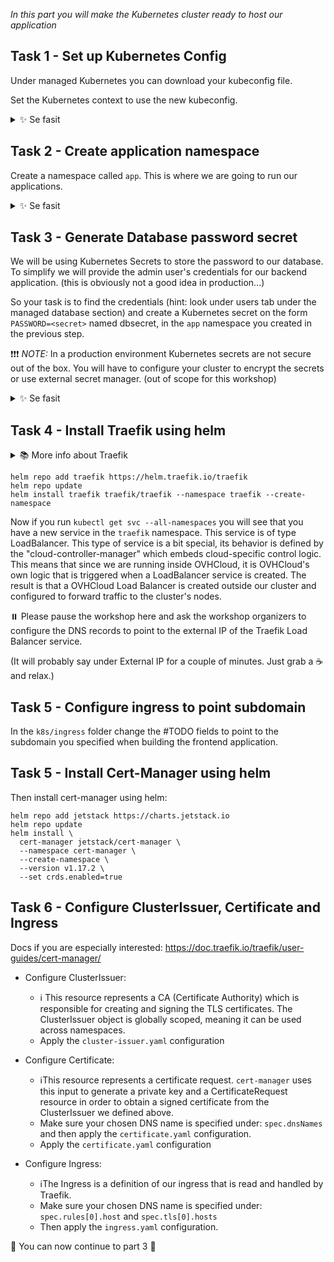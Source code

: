 *In this part you will make the Kubernetes cluster ready to host our application*

## Task 1 - Set up Kubernetes Config

Under managed Kubernetes you can download your kubeconfig file. 

Set the Kubernetes context to use the new kubeconfig.

<details>
  <summary>✨ Se fasit</summary>

To use it you can run: `export KUBECONFIG=<path to kubeconfig file>`

NOTE: This config will only be applied to the current terminal session!

</details>

## Task 2 - Create application namespace

Create a namespace called `app`. This is where we are going to run our applications.

<details>
  <summary>✨ Se fasit</summary>

```bash
kubectl create namespace app
```

</details>

## Task 3 - Generate Database password secret

We will be using Kubernetes Secrets to store the password to our database. To simplify we will provide the admin user's credentials for our backend application. (this is obviously not a good idea in production...)

So your task is to find the credentials (hint: look under users tab under the managed database section) and create a Kubernetes secret on the form `PASSWORD=<secret>` named dbsecret, in the `app` namespace you created in the previous step.

❗❗❗️ _NOTE:_ In a production environment Kubernetes secrets are not secure out of the box. You will have to configure your cluster to encrypt the secrets or use external secret manager. (out of scope for this workshop)


<details>
  <summary>✨ Se fasit</summary>

```bash
kubectl create secret generic dbsecret --from-literal=PASSWORD=<secret> --namespace=app
```

</details>

## Task 4 - Install Traefik using helm 

<details>
  <summary>📚 More info about Traefik</summary>

> Traefik is an open-source reverse proxy which will be responsible for routing traffic to our Kubernetes services. It will also be responsible for terminating TLS sessions, so it will forward traffic as an HTTP request to our services. Traefik integrates well with Kubernetes and will read our `ingress.yaml` and configure itself accordingly. It also integrates with `cert-manager` which is a certificate management controller.

</details>


```shell
helm repo add traefik https://helm.traefik.io/traefik
helm repo update
helm install traefik traefik/traefik --namespace traefik --create-namespace
```

Now if you run `kubectl get svc --all-namespaces` you will see that you have a new service in the `traefik` namespace. This service is of type LoadBalancer. This type of service is a bit special, its behavior is defined by the "cloud-controller-manager" which embeds cloud-specific control logic. This means that since we are running inside OVHCloud, it is OVHCloud's own logic that is triggered when a LoadBalancer service is created. The result is that a OVHCloud Load Balancer is created outside our cluster and configured to forward traffic to the cluster's nodes.

⏸️ Please pause the workshop here and ask the workshop organizers to configure the DNS records to point to the external IP of the Traefik Load Balancer service.

(It will probably say <pending> under External IP for a couple of minutes. Just grab a ☕️ and relax.)

## Task 5 - Configure ingress to point subdomain

In the `k8s/ingress` folder change the #TODO fields to point to the subdomain you specified when building the frontend application.

## Task 5 - Install Cert-Manager using helm 

Then install cert-manager using helm:

```shell
helm repo add jetstack https://charts.jetstack.io
helm repo update
helm install \
  cert-manager jetstack/cert-manager \
  --namespace cert-manager \
  --create-namespace \
  --version v1.17.2 \
  --set crds.enabled=true
```

## Task 6 - Configure ClusterIssuer, Certificate and Ingress

Docs if you are especially interested: https://doc.traefik.io/traefik/user-guides/cert-manager/

- Configure ClusterIssuer:
    - ℹ️ This resource represents a CA (Certificate Authority) which is responsible for creating and signing the TLS certificates. The ClusterIssuer object is globally scoped, meaning it can be used across namespaces.
    - Apply the `cluster-issuer.yaml` configuration

- Configure Certificate:
    - ℹ️This resource represents a certificate request. `cert-manager` uses this input to generate a private key and a CertificateRequest resource in order to obtain a signed certificate from the ClusterIssuer we defined above.
    - Make sure your chosen DNS name is specified under: `spec.dnsNames` and then apply the `certificate.yaml` configuration.
    - Apply the `certificate.yaml` configuration

- Configure Ingress:
    - ℹ️The Ingress is a definition of our ingress that is read and handled by Traefik.
    - Make sure your chosen DNS name is specified under: `spec.rules[0].host` and `spec.tls[0].hosts`
    - Then apply the `ingress.yaml` configuration.

🚀 You can now continue to part 3 🚀 
